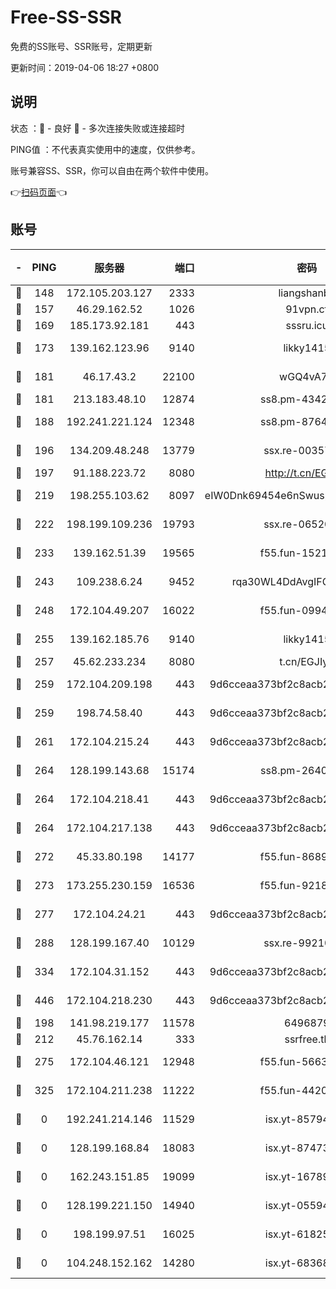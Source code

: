 # Free-SS-SSR

免费的SS账号、SSR账号，定期更新

更新时间：2019-04-06 18:27 +0800

## 说明

状态     ：🙂 - 良好 🙁 - 多次连接失败或连接超时

PING值   ：不代表真实使用中的速度，仅供参考。

账号兼容SS、SSR，你可以自由在两个软件中使用。

👉[扫码页面](https://liesauer.github.io/Free-SS-SSR/)👈

## 账号

|-|PING|服务器|端口|密码|加密方式|区域|
|:----:|:----:|:-----:|-----:|:----:|:----:|:----:|
|🙂|148|172.105.203.127|2333|liangshanbo|chacha20|JP|
|🙂|157|46.29.162.52|1026|91vpn.cf|rc4-md5|RU|
|🙂|169|185.173.92.181|443|sssru.icu|rc4-md5|RU|
|🙂|173|139.162.123.96|9140|likky1415|aes-256-cfb|JP|
|🙂|181|46.17.43.2|22100|wGQ4vA7D|aes-256-gcm|RU|
|🙂|181|213.183.48.10|12874|ss8.pm-43426008|rc4-md5|RU|
|🙂|188|192.241.221.124|12348|ss8.pm-87649269|aes-256-cfb|US|
|🙂|196|134.209.48.248|13779|ssx.re-00357736|aes-256-cfb|US|
|🙂|197|91.188.223.72|8080|http://t.cn/EGJIyrl|rc4-md5|RU|
|🙂|219|198.255.103.62|8097|eIW0Dnk69454e6nSwuspv9DmS201tQ0D|aes-256-cfb|US|
|🙂|222|198.199.109.236|19793|ssx.re-06520908|aes-256-cfb|US|
|🙂|233|139.162.51.39|19565|f55.fun-15213157|aes-256-cfb|SG|
|🙂|243|109.238.6.24|9452|rqa30WL4DdAvgIFG6Fs3znzTa|aes-256-cfb|FR|
|🙂|248|172.104.49.207|16022|f55.fun-09944277|aes-256-cfb|SG|
|🙂|255|139.162.185.76|9140|likky1415|aes-256-cfb|DE|
|🙂|257|45.62.233.234|8080|t.cn/EGJIyrl|rc4-md5|CA|
|🙂|259|172.104.209.198|443|9d6cceaa373bf2c8acb22e60b6a58be6|aes-256-cfb|US|
|🙂|259|198.74.58.40|443|9d6cceaa373bf2c8acb22e60b6a58be6|aes-256-cfb|US|
|🙂|261|172.104.215.24|443|9d6cceaa373bf2c8acb22e60b6a58be6|aes-256-cfb|US|
|🙂|264|128.199.143.68|15174|ss8.pm-26403266|aes-256-cfb|SG|
|🙂|264|172.104.218.41|443|9d6cceaa373bf2c8acb22e60b6a58be6|aes-256-cfb|US|
|🙂|264|172.104.217.138|443|9d6cceaa373bf2c8acb22e60b6a58be6|aes-256-cfb|US|
|🙂|272|45.33.80.198|14177|f55.fun-86891578|aes-256-cfb|US|
|🙂|273|173.255.230.159|16536|f55.fun-92182814|aes-256-cfb|US|
|🙂|277|172.104.24.21|443|9d6cceaa373bf2c8acb22e60b6a58be6|aes-256-cfb|US|
|🙂|288|128.199.167.40|10129|ssx.re-99210483|aes-256-cfb|SG|
|🙂|334|172.104.31.152|443|9d6cceaa373bf2c8acb22e60b6a58be6|aes-256-cfb|US|
|🙂|446|172.104.218.230|443|9d6cceaa373bf2c8acb22e60b6a58be6|aes-256-cfb|US|
|🙂|198|141.98.219.177|11578|6496879|chacha20|US|
|🙂|212|45.76.162.14|333|ssrfree.tk|rc4|SG|
|🙂|275|172.104.46.121|12948|f55.fun-56631452|aes-256-cfb|SG|
|🙂|325|172.104.211.238|11222|f55.fun-44203317|aes-256-cfb|US|
|🙁|0|192.241.214.146|11529|isx.yt-85794226|aes-256-cfb|US|
|🙁|0|128.199.168.84|18083|isx.yt-87473888|aes-256-cfb|SG|
|🙁|0|162.243.151.85|19099|isx.yt-16789581|aes-256-cfb|US|
|🙁|0|128.199.221.150|14940|isx.yt-05594016|aes-256-cfb|SG|
|🙁|0|198.199.97.51|16025|isx.yt-61825753|aes-256-cfb|US|
|🙁|0|104.248.152.162|14280|isx.yt-68368719|aes-256-cfb|SG|
